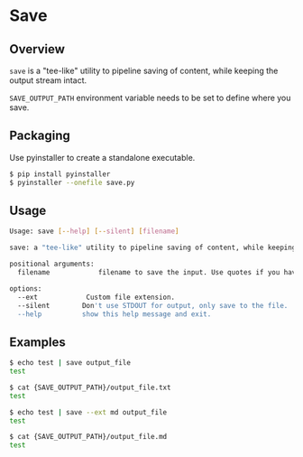 # Save

## Overview


`save` is a "tee-like" utility to pipeline saving of content, while keeping the output stream intact.

`SAVE_OUTPUT_PATH` environment variable needs to be set to define where you save.

## Packaging

Use pyinstaller to create a standalone executable.

```bash
$ pip install pyinstaller
$ pyinstaller --onefile save.py
```

## Usage

```bash
Usage: save [--help] [--silent] [filename]

save: a "tee-like" utility to pipeline saving of content, while keeping the output stream intact.

positional arguments:
  filename            filename to save the input. Use quotes if you have spaces. Resulting format is filename.txt by default

options:
  --ext            Custom file extension.
  --silent        Don't use STDOUT for output, only save to the file.
  --help          show this help message and exit.
```

## Examples

```bash
$ echo test | save output_file
test

$ cat {SAVE_OUTPUT_PATH}/output_file.txt
test
```

```bash
$ echo test | save --ext md output_file
test

$ cat {SAVE_OUTPUT_PATH}/output_file.md
test
```
